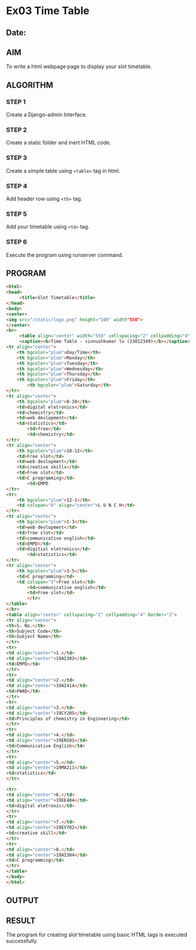 # Ex03 Time Table
## Date:

## AIM
To write a html webpage page to display your slot timetable.

## ALGORITHM
### STEP 1
Create a Django-admin Interface.

### STEP 2
Create a static folder and inert HTML code.

### STEP 3
Create a simple table using ```<table>``` tag in html.

### STEP 4
Add header row using ```<th>``` tag.

### STEP 5
Add your timetable using ```<td>``` tag.

### STEP 6
Execute the program using runserver command.

## PROGRAM
```html
<html>
<head>
     <title>Slot Timetable</title>
</head>
<body>
<center>
<img src="/static/logo.png" height="100" width"550">
</center>
<br>
     <table align="center" width="550" cellspacing="2" cellpadding="4" border="5" bgcolor="cyan">
     <caption><b>Time Table - vinnushkumar ls (23012349)</b></caption>
<tr align="center">
	<th bgcolor="plum">Day/Time</th>
	<th bgcolor="plum">Monday</th>
	<th bgcolor="plum">Tuesday</th>
	<th bgcolor="plum">Wednesday</th>
	<th bgcolor="plum">Thursday</th>
 	<th bgcolor="plum">Friday</th>
        <th bgcolor="plum">Saturday</th>
</tr>
<tr align="center">
	<th bgcolor="plum">8-10</th>
	<td>digital eletronics</td>
	<td>chemistry</td>
	<td>web devlopment</td>
	<td>statistics</td>
        <td>free</td>
        <td>chemistry</td>
</tr>
<tr align="center">
	<th bgcolor="plum">10-12</th>
	<td>Free slot</td>
	<td>web devlopment</td>
	<td>creative skills</td>
	<td>Free slot</td>
	<td>C programming</td>
        <td>EMPD
</tr>
<tr>
	<th bgcolor="plum">12-1</th>
	<td colspan="6" align="center">L U N C H</td>
</tr>
<tr align="center">
	<th bgcolor="plum">1-3</th>
	<td>web devlopment</td>
	<td>free slot</td>
	<td>communicative english</td>
	<td>EMPD</td>
	<td>digitial eletronics</td>
        <td>statistics</td>
</tr>
<tr align="center">
	<th bgcolor="plum">3-5</th>
	<td>C programming</td>
	<td colspan="3">Free slot</td>
        <td>communicative english</td>
        <td>Free slot</td>
        </tr>
</table>
</br>
<table align="center" cellspacing="2" cellpadding="4" border="2">
<tr align="center">
<th>S. No.</th>
<th>Subject Code</th>
<th>Subject Name</th>
</tr>
<tr>
<td align="center">1.</td>
<td align="center">19AI303</td>
<td>EMPD</td>
</tr>
<tr>
<td align="center">2.</td>
<td align="center">19AI414</td>
<td>FWAD</td>
</tr>
<tr>
<td align="center">3.</td>
<td align="center">19CY205</td>
<td>Principles of chemistry in Engineering</td>
</tr>
<tr>
<td align="center">4.</td>
<td align="center">19EN101</td>
<td>Communicative English</td>
</tr>
<tr>
<td align="center">5.</td>
<td align="center">19MA211</td>
<td>statistics</td>
</tr>

<tr>
<td align="center">6.</td>
<td align="center">19EE404</td>
<td>digital eletronic</td>
</tr>
<tr>
<td align="center">7.</td>
<td align="center">19EY702</td>
<td>creative skill</td>
</tr>
<tr>
<td align="center">8.</td>
<td align="center">19AI304</td>
<td>C programming</td>
</tr>
</table>
</body>
</html>
```

## OUTPUT



## RESULT
The program for creating slot timetable using basic HTML tags is executed successfully.
